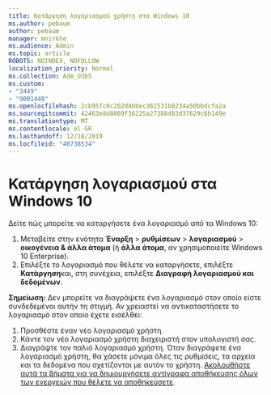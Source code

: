 ```yaml
---
title: Κατάργηση λογαριασμού χρήστη στα Windows 10
ms.author: pebaum
author: pebaum
manager: mnirkhe
ms.audience: Admin
ms.topic: article
ROBOTS: NOINDEX, NOFOLLOW
localization_priority: Normal
ms.collection: Adm_O365
ms.custom:
- "3449"
- "9001448"
ms.openlocfilehash: 2cb95fc0c202d4bbec361531b8234a50bbdcfa2a
ms.sourcegitcommit: 42463e8d8869f36225a27388d83d37629c6b149e
ms.translationtype: MT
ms.contentlocale: el-GR
ms.lasthandoff: 12/18/2019
ms.locfileid: "40738534"
---
```

# <a name="remove-an-account-in-windows-10"></a>Κατάργηση λογαριασμού στα Windows 10

Δείτε πώς μπορείτε να καταργήσετε ένα λογαριασμό από τα Windows 10:

1. Μεταβείτε στην ενότητα **Έναρξη** > **ρυθμίσεων** > **λογαριασμού** > **οικογένεια & άλλα άτομα** (ή **άλλα άτομα**, αν χρησιμοποιείτε Windows 10 Enterprise).
2. Επιλέξτε το λογαριασμό που θέλετε να καταργήσετε, επιλέξτε **Κατάργηση**και, στη συνέχεια, επιλέξτε **Διαγραφή λογαριασμού και δεδομένων**.
 
**Σημείωση:** Δεν μπορείτε να διαγράψετε ένα λογαριασμό στον οποίο είστε συνδεδεμένοι αυτήν τη στιγμή.  Αν χρειαστεί να αντικαταστήσετε το λογαριασμό στον οποίο έχετε εισέλθει:

1. Προσθέστε έναν νέο λογαριασμό χρήστη.
2. Κάντε τον νέο λογαριασμό χρήστη διαχειριστή στον υπολογιστή σας.
3. Διαγράψτε τον παλιό λογαριασμό χρήστη. Όταν διαγράφετε ένα λογαριασμό χρήστη, θα χάσετε μόνιμα όλες τις ρυθμίσεις, τα αρχεία και τα δεδομένα που σχετίζονται με αυτόν το χρήστη. [Ακολουθήστε αυτά τα βήματα για να δημιουργήσετε αντίγραφα αποθήκευσης όλων των ενεργειών που θέλετε να αποθηκεύσετε](https://support.microsoft.com/help/4027408/windows-10-backup-and-restore).